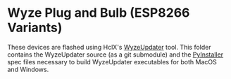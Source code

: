 # Wyze Plug and Bulb (ESP8266 Variants)

These devices are flashed using HclX's [WyzeUpdater](https://github.com/HclX/WyzeUpdater) tool. This folder contains the WyzeUpdater source (as a git submodule) and the [PyInstaller](https://www.pyinstaller.org/) spec files necessary to build WyzeUpdater executables for both MacOS and Windows.